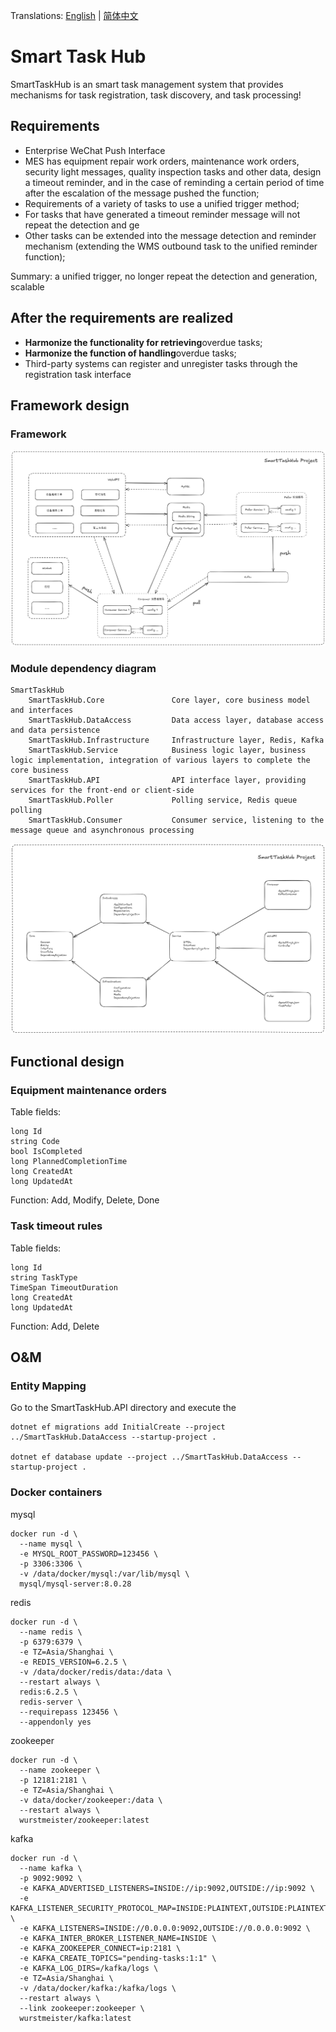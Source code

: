 Translations: [English](README.md) | [简体中文](README_cn.md)

# Smart Task Hub

SmartTaskHub is an smart task management system that provides mechanisms for task registration, task discovery, and task processing!

## Requirements

- Enterprise WeChat Push Interface
- MES has equipment repair work orders, maintenance work orders, security light messages, quality inspection tasks and other data, design a timeout reminder, and in the case of reminding a certain period of time after the escalation of the message pushed the function; 
- Requirements of a variety of tasks to use a unified trigger method;
- For tasks that have generated a timeout reminder message will not repeat the detection and ge
- Other tasks can be extended into the message detection and reminder mechanism (extending the WMS outbound task to the unified reminder function);

Summary: a unified trigger, no longer repeat the detection and generation, scalable

## After the requirements are realized

- **Harmonize the functionality for retrieving**overdue tasks;
- **Harmonize the function of handling**overdue tasks;
- Third-party systems can register and unregister tasks through the registration task interface


## Framework design

### Framework

![Framework](docs/images/framework.png)

### Module dependency diagram

```
SmartTaskHub
    SmartTaskHub.Core               Core layer, core business model and interfaces
    SmartTaskHub.DataAccess         Data access layer, database access and data persistence
    SmartTaskHub.Infrastructure     Infrastructure layer, Redis, Kafka
    SmartTaskHub.Service            Business logic layer, business logic implementation, integration of various layers to complete the core business
    SmartTaskHub.API                API interface layer, providing services for the front-end or client-side
    SmartTaskHub.Poller             Polling service, Redis queue polling
    SmartTaskHub.Consumer           Consumer service, listening to the message queue and asynchronous processing
```

![Module Dependency](docs/images/module-dependency.png)

## Functional design

### Equipment maintenance orders

Table fields:

```
long Id
string Code
bool IsCompleted
long PlannedCompletionTime
long CreatedAt
long UpdatedAt
```

Function: Add, Modify, Delete, Done

### Task timeout rules

Table fields:

```
long Id
string TaskType
TimeSpan TimeoutDuration
long CreatedAt
long UpdatedAt
```

Function: Add, Delete

## O&M

### Entity Mapping

Go to the SmartTaskHub.API directory and execute the

```shell
dotnet ef migrations add InitialCreate --project ../SmartTaskHub.DataAccess --startup-project .

dotnet ef database update --project ../SmartTaskHub.DataAccess --startup-project .
```

### Docker containers

mysql

```shell
docker run -d \
  --name mysql \
  -e MYSQL_ROOT_PASSWORD=123456 \
  -p 3306:3306 \
  -v /data/docker/mysql:/var/lib/mysql \
  mysql/mysql-server:8.0.28
```

redis

```shell
docker run -d \
  --name redis \
  -p 6379:6379 \
  -e TZ=Asia/Shanghai \
  -e REDIS_VERSION=6.2.5 \
  -v /data/docker/redis/data:/data \
  --restart always \
  redis:6.2.5 \
  redis-server \
  --requirepass 123456 \
  --appendonly yes
```

zookeeper

```shell
docker run -d \
  --name zookeeper \
  -p 12181:2181 \
  -e TZ=Asia/Shanghai \
  -v data/docker/zookeeper:/data \
  --restart always \
  wurstmeister/zookeeper:latest
```

kafka

```shell
docker run -d \
  --name kafka \
  -p 9092:9092 \
  -e KAFKA_ADVERTISED_LISTENERS=INSIDE://ip:9092,OUTSIDE://ip:9092 \
  -e KAFKA_LISTENER_SECURITY_PROTOCOL_MAP=INSIDE:PLAINTEXT,OUTSIDE:PLAINTEXT \
  -e KAFKA_LISTENERS=INSIDE://0.0.0.0:9092,OUTSIDE://0.0.0.0:9092 \
  -e KAFKA_INTER_BROKER_LISTENER_NAME=INSIDE \
  -e KAFKA_ZOOKEEPER_CONNECT=ip:2181 \
  -e KAFKA_CREATE_TOPICS="pending-tasks:1:1" \
  -e KAFKA_LOG_DIRS=/kafka/logs \
  -e TZ=Asia/Shanghai \
  -v /data/docker/kafka:/kafka/logs \
  --restart always \
  --link zookeeper:zookeeper \
  wurstmeister/kafka:latest
```